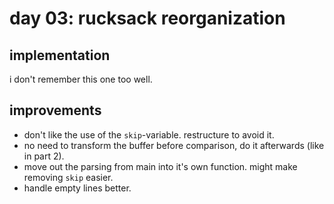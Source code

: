 # day 03: rucksack reorganization
## implementation
i don't remember this one too well.

## improvements
- don't like the use of the `skip`-variable. restructure to avoid it.
- no need to transform the buffer before comparison, do it afterwards (like in part 2).
- move out the parsing from main into it's own function. might make removing `skip` easier.
- handle empty lines better.
